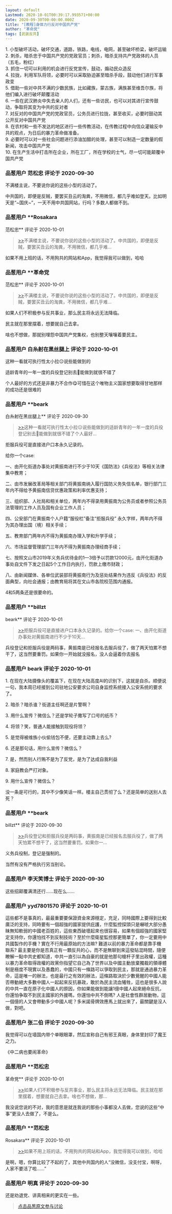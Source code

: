 ```yaml
---
layout: default
Lastmod: 2020-10-01T00:39:17.993571+00:00
date: 2020-09-30T00:00:00.000Z
title: "[教程]身体力行反对中国共产党"
author: "革命党"
tags: [武装反共]
---
```


1. 小型破坏活动，破坏交通，道路，铁路，电线，电网，甚至破坏桥梁，破坏运输  
2. 刺杀，暗杀忠于中国共产党的党政官员；刺杀，暗杀支持共产党政体的人员（五毛，粉红）  
3. 抓住一切可以利用的机会进行反党宣传，鼓动，煽动民众造反  
4. 拉拢，利用军队将领，必要时可以采取胁迫甚至暗杀手段，鼓动他们进行军事政变  
5. 借助一些对中共不满的少数民族，比如藏族，蒙古族，满族甚至维吾尔族，将他们编入进行破坏颠覆活动  
6. 一些在武汉肺炎中失去亲人的人们，还有一些访民，也可以对其进行宣传鼓动，争取将其变为中共的反对者  
7. 对反对的中国共产党的党政官员，公务员进行拉拢，甚至收买，必要时鼓动其公开反对中国共产党  
8. 在农村和一些不发达的地区进行一些传教活动，在传教过程中向信众灌输反中共的观点，为日后的暴力革命做准备。  
9. 必要时可以对一些社会问题进行添油加醋的处理，甚至可以制造一定数量的假新闻，攻击中国共产党  
10. 在生产生活中打击所在企业，所在工厂，所在学校的士气，尽一切可能颠覆中国共产党

            
### 品葱用户 **范松忠** 评论于 2020-09-30
        
不满楼主说，不要说你说的这些小型的活动了。  
  
中共国的，即便是反贼，要罢买丑云的淘粪，不用微信，都几乎难如登天。比如明天是“~国庆~”，一天不用中共国网站，行吗？多数人都做不到。
        


            
### 品葱用户 **Rosakara 
范松忠** 评论于 2020-10-01
        
> [\>>]( "/article/item_id-506601#")不满楼主说，不要说你说的这些小型的活动了。中共国的，即便是反贼，要罢买丑云的淘粪，不用微信，都几乎难...

  
如果不用上班的话，不用狗共的网站和App，我觉得我可以做到，哈哈
        


            
### 品葱用户 **革命党 
范松忠** 评论于 2020-10-01
        
> [\>>]( "/article/item_id-506601#")不满楼主说，不要说你说的这些小型的活动了。中共国的，即便是反贼，要罢买丑云的淘粪，不用微信，都几乎难...

  
  
如果人们不积极参与反共事业，那么民主将永远无法降临。  
  
民主就在那里摆着，想要就自己去拿。  
  
啥也不想做，那就别埋怨中国共产党集权，也别整天嚷嚷着要民主。
        


            
### 品葱用户 **白糸射在黑丝腿上** 评论于 2020-10-01
        
这种一看就可执行性太小拉😑说些能做到的  
  
适龄青年的一年一度的兵役登记别去🤗能做到就很不错了  
  
个人最好的方式还是非暴力不合作😋可惜在这个唯物主义国家想要取得甘地那样的成功还是很难的
        


            
### 品葱用户 **beark 
白糸射在黑丝腿上** 评论于 2020-09-30
        
> [\>>]( "/article/item_id-506616#")这种一看就可执行性太小拉😑说些能做到的适龄青年的一年一度的兵役登记别去🤗能做到就很不错了个人最好...

  
  
拒服兵役可是直接进户口本永久记录的。  
  
给你一个case:  
  
一、由开化街道办事处对黄振南进行不少于10天《国防法》《兵役法》等相关法律集中教育；  
  
二、由市发展改革局等相关部门将黄振南纳入履行国防义务失信名单，银行部门三年内不得给予黄振南信贷优惠政策和利率优惠支持；  
  
三、组织部、人社局和相关单位，两年内不得录用黄振南为公务员或者参照公务员法管理的工作人员及国有企业工作人员；  
  
四、公安部门在黄振南个人户籍“服役栏”备注“拒服兵役” 永久字样，两年内不得为其办理出国（境）相关手续；  
  
五、教育部门两年内不得为黄振南办理入学和升学手续；  
  
六、市场监督管理部门三年内不得为黄振南办理经商手续；  
  
七、按照文山市2019年义务兵优待金的1—3倍予以罚款12000元，由开化街道办事处自文件下发之日起5个工作日内执行，罚款上缴市财政；  
  
八、由新闻媒体、各单位武装部将黄振南行为及惩处结果作为违反《兵役法》的反面典型，向社会通报；由教育局将其在文山市各院校范围内通报。  
  
4和5两条还是很要命的。
        


            
### 品葱用户 **billzt 
beark** 评论于 2020-10-01
        
> [\>>]( "/article/item_id-506636#")拒服兵役可是直接进户口本永久记录的。给你一个case: 一、由开化街道办事处对黄振南进行不少于10天...

  
  
兵役登记和拒服兵役是两码事，黄振南是已经报名去服兵役了，做了两天怕累不想干了，这当然要重罚。如果你一开始就没报名，没人会逼着你去报名
        


            
### 品葱用户 **beark** 评论于 2020-10-01
        
1\. 在现在大陆摄像头的覆盖下，在现在大陆高度AI的识别下，这就是自杀。顺便说一句，我本周已经接到公司驻地公安要求公司自身监控系统接入公安系统的要求了。  
  
2\. 暗杀？暗杀谁？街道主任啊还是片警啊？  
  
3\. 用什么宣传？微信么？还是学轮子撒写了口号的纸币？  
  
4\. 将领？笑，普通人能接触到现役将领？  
  
5\. 是觉得被维族小伙偷钱包不便，还要主动靠上去么?  
  
6\. 还是那句话，用什么宣传？微信么？  
  
7\. 是，然而别人行贿不是为了反党，是为了达成自我利益  
  
8\. 家庭教会严打对象。  
  
9\. 用什么宣传？微信么？  
  
没一条是可行的，其中不少像笑话一样。楼主自己贯彻了么？还是简单的送别人去死？
        


            
### 品葱用户 **beark 
billzt** 评论于 2020-09-30
        
> [\>>]( "/article/item_id-506638#")兵役登记和拒服兵役是两码事，黄振南是已经报名去服兵役了，做了两天怕累不想干了，这当然要重罚。如果你一...

  
  
义务兵役制，登记是强制的。  
  
当然有没有严格执行另当别论。
        


            
### 品葱用户 **李天笑博士** 评论于 2020-09-30
        
这些招颠覆满清还行……现在么……
        


            
### 品葱用户 **yyd7801570** 评论于 2020-10-01
        
這些都不是事真的，最最重要要保證資金來源穩定，充足，同時國際上要得到比較廣泛的支持，同時要有一個超強的國家提供庇護，什麼監控探頭只是嚇唬大部分愚昧無知軟弱的中國老百姓的，這些東西破壞起來也很容易，如果有個超強的國家堅定支持你，你還怕找不到反制技術？至於什麼衛星監控那更簡單了，你一定要用中共國製作的手機？實在不行用最原始的方法嘛? 難道以前的暴力革命都是靠手機 聯系? 最主要是你是否真正有一顆反共的心，而不是無聊到來這發貼混時間，隨便瞭解一點中共史都知道，中共一直引以為自豪的就是他那句槍杆子里出政權，這種以暴力革命取得政權的政黨你指望它自己為了世界以及中國主動放棄獨裁的領導體制是極度不現實以及愚蠢的，中國只有一條路可以爭取到民主，那就是通過暴力革命，這是唯一的辦法，也是最行之有效的辦法，這條路取決於少數覺醒的中國人能否帶動絕大多數中國人一起起來反抗暴政，敢於為民主流血犧牲，這也是很多人說的中共一直在原子化中國人的原因，你如果能做到能讓1億中國人起來絕命反抗，你還怕争取不到民主國家的外援嗎，你還怕中共不倒嗎? 人是社會性群居動物，這一個億的人又會帶動多少中國人呢？多米諾骨牌效應馬上就出來了，最關鍵是沒人做，對吧。
        


            
### 品葱用户 **张二伯** 评论于 2020-09-30
        
我觉得可以在墙国内带个单眼眼罩，然后宣称自己有邪王真眼，身体里封印了魔王之力。  
  
《中二病也要闹革命》
        


            
### 品葱用户 **范松忠 
革命党** 评论于 2020-10-01
        
> [\>>]( "/article/item_id-506615#")如果人们不积极参与反共事业，那么民主将永远无法降临。民主就在那里摆着，想要就自己去拿。啥也不想做，那...

  
  
我没说您说的不对，我的意思是就连我说的那些小事都没人去做，您说的这些“中事”更没人去做了，不是么。
        


            
### 品葱用户 **范松忠 
Rosakara** 评论于 2020-10-01
        
> [\>>]( "/article/item_id-506613#")如果不用上班的话，不用狗共的网站和App，我觉得我可以做到，哈哈

  
  
是啊，嗯，你算比较了不起的了，其他中共国内的人“没微信，没支付宝，啊呀，人家不要活了啦……”
        


            
### 品葱用户 **明真** 评论于 2020-09-30
        
还是劝退党、讲真相来的更实在一些。
        






> [点击品葱原文参与讨论](https://pincong.rocks/article/24586)

